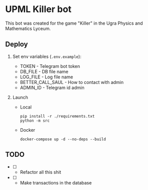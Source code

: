 # UPML Killer bot
This bot was created for the game "Killer" in the Ugra Physics and Mathematics Lyceum.

## Deploy
1. Set env variables (`.env.example`):
    * TOKEN - Telegram bot token
    * DB_FILE - DB file name
    * LOG_FILE - Log file name
    * BETTER_CALL_SAUL - How to contact with admin
    * ADMIN_ID - Telegram id admin

2.  Launch
    * Local
      ```
      pip install -r ./requirements.txt
      python -m src
      ```
    * Docker
      ```
      docker-compose up -d --no-deps --build
      ```

## TODO
- [ ] - Refactor all this shit
- [ ] - Make transactions in the database

